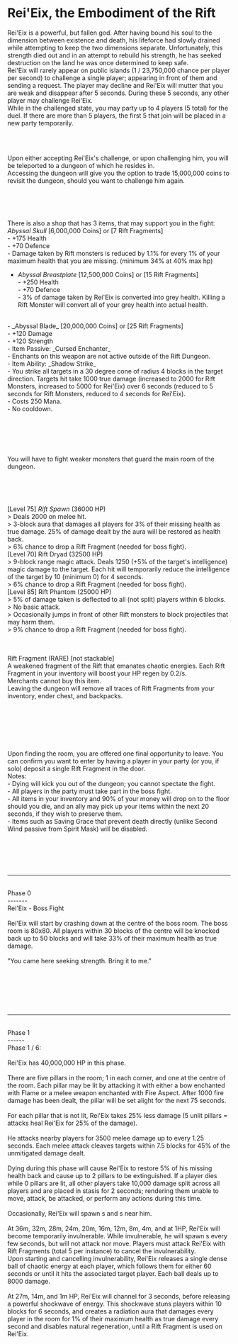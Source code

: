 # Rei'Eix, the Embodiment of the Rift

Rei'Eix is a powerful, but fallen god. After having bound his soul to the dimension between existence and death, his lifeforce had slowly drained while attempting to keep the two dimensions separate. Unfortunately, this strength died out and in an attempt to rebuild his strength, he has seeked destruction on the land he was once determined to keep safe.
<br />
Rei'Eix will rarely appear on public islands (1 / 23,750,000 chance per player per second) to challenge a single player; appearing in front of them and sending a request. The player may decline and Rei'Eix will mutter that you are weak and disappear after 5 seconds. During these 5 seconds, any other player may challenge Rei'Eix.
<br />
While in the challenged state, you may party up to 4 players (5 total) for the duel. If there are more than 5 players, the first 5 that join will be placed in a new party temporarily.

<br /><br />

Upon either accepting Rei'Eix's challenge, or upon challenging him, you will be teleported to a dungeon of which he resides in.
<br />
Accessing the dungeon will give you the option to trade 15,000,000 coins to revisit the dungeon, should you want to challenge him again.


<br /><br /><br />

There is also a shop that has 3 items, that may support you in the fight:
<br />
_Abyssal Skull_ [6,000,000 Coins] or [7 Rift Fragments]
<br />    - +175 Health
<br />    - +70 Defence
<br />    - Damage taken by Rift monsters is reduced by 1.1% for every 1% of your maximum health that you are missing. (minimum 34% at 40% max hp) 
<br />    
- _Abyssal Breastplate_ [12,500,000 Coins] or [15 Rift Fragments]
<br />    - +250 Health
<br />    - +70 Defence
<br />    - 3% of damage taken by Rei'Eix is converted into grey health. Killing a Rift Monster will convert all of your grey health into actual health.
<br />    
- _Abyssal Blade_ [20,000,000 Coins] or [25 Rift Fragments]
<br />    - +120 Damage
<br />    - +120 Strength
<br />    - Item Passive: _Cursed Enchanter_
<br />        - Enchants on this weapon are not active outside of the Rift Dungeon.
<br />    - Item Ability: _Shadow Strike_
<br />        - You strike all targets in a 30 degree cone of radius 4 blocks in the target direction. Targets hit take 1000 true damage (increased to 2000 for Rift Monsters, increased to 5000 for Rei'Eix) over 6 seconds (reduced to 5 seconds for Rift Monsters, reduced to 4 seconds for Rei'Eix).
<br />        - Costs 250 Mana.
<br />        - No cooldown.

<br /><br /><br /><br />


You will have to fight weaker monsters that guard the main room of the dungeon.

<br /><br /><br />

[Level 75] _Rift Spawn_ (36000 HP)
<br />> Deals 2000 on melee hit.
<br />> 3-block aura that damages all players for 3% of their missing health as true damage. 25% of damage dealt by the aura will be restored as health back.
<br />> 6% chance to drop a Rift Fragment (needed for boss fight).
<br />
[Level 70] Rift Dryad (32500 HP)
<br />> 9-block range magic attack. Deals 1250 (+5% of the target's intelligence) magic damage to the target. Each hit will temporarily reduce the intelligence of the target by 10 (minimum 0) for 4 seconds.
<br />> 6% chance to drop a Rift Fragment (needed for boss fight).
<br />
[Level 85] Rift Phantom (25000 HP)
<br />> 5% of damage taken is deflected to all (not split) players within 6 blocks.
<br />> No basic attack.
<br />> Occasionally jumps in front of other Rift monsters to block projectiles that may harm them.
<br />> 9% chance to drop a Rift Fragment (needed for boss fight).

<br /><br />
Rift Fragment (RARE) [not stackable]
<br />A weakened fragment of the Rift that emanates chaotic energies. Each Rift Fragment in your inventory will boost your HP regen by 0.2/s.
<br />Merchants cannot buy this item.
<br />Leaving the dungeon will remove all traces of Rift Fragments from your inventory, ender chest, and backpacks.


<br /><br /><br /><br /><br />


Upon finding the room, you are offered one final opportunity to leave. You can confirm you want to enter by having a player in your party (or you, if solo) deposit a single Rift Fragment in the door.
<br />
Notes:
<br />- Dying will kick you out of the dungeon; you cannot spectate the fight.
<br />- All players in the party must take part in the boss fight.
<br />- All items in your inventory and 90% of your money will drop on to the floor should you die, and an ally may pick up your items within the next 20 seconds, if they wish to preserve them.
<br />- Items such as Saving Grace that prevent death directly (unlike Second Wind passive from Spirit Mask) will be disabled.


<br /><br /><br /><br />

-------
<br />Phase 0
<br />-------
<br />Rei'Eix - Boss Fight
<br />
<br />Rei'Eix will start by crashing down at the centre of the boss room. The boss room is 80x80. All players within 30 blocks of the centre will be knocked back up to 50 blocks and will take 33% of their maximum health as true damage.
<br />
<br />"You came here seeking strength. Bring it to me."


<br /><br /><br /><br /><br />

------
<br />Phase 1
<br />------
<br />Phase 1 / 6:
<br />
<br />Rei'Eix has 40,000,000 HP in this phase.
<br />
<br />There are five pillars in the room; 1 in each corner, and one at the centre of the room. Each pillar may be lit by attacking it with either a bow enchanted with Flame or a melee weapon enchanted with Fire Aspect. After 1000 fire damage has been dealt, the pillar will be set alight for the next 75 seconds.
<br />
<br />For each pillar that is not lit, Rei'Eix takes 25% less damage (5 unlit pillars = attacks heal Rei'Eix for 25% of the damage).
<br />
<br />He attacks nearby players for 3500 melee damage up to every 1.25 seconds. Each melee attack cleaves targets within 7.5 blocks for 45% of the unmitigated damage dealt.
<br />
<br />Dying during this phase will cause Rei'Eix to restore 5% of his missing health back and cause up to 2 pillars to be extinguished. If a player dies while 0 pillars are lit, all other players take 10,000 damage split across all players and are placed in stasis for 2 seconds; rendering them unable to move, attack, be attacked, or perform any actions during this time.
<br />
<br />Occasionally, Rei'Eix will spawn <Rift Spawn>s and <Rift Phantom>s near him.
<br />
<br />At 36m, 32m, 28m, 24m, 20m, 16m, 12m, 8m, 4m, and at 1HP, Rei'Eix will become temporarily invulnerable. While invulnerable, he will spawn <Rift Dryad>s every few seconds, but will not attack nor move. Players must attack Rei'Eix with Rift Fragments (total 5 per instance) to cancel the invulnerability.
<br />Upon starting and cancelling invulnerability, Rei'Eix releases a single dense ball of chaotic energy at each player, which follows them for either 60 seconds or until it hits the associated target player. Each ball deals up to 8000 damage.
<br />
<br />At 27m, 14m, and 1m HP, Rei'Eix will channel for 3 seconds, before releasing a powerful shockwave of energy. This shockwave stuns players within 10 blocks for 6 seconds, and creates a radiation aura that damages every player in the room for 1% of their maximum health as true damage every second and disables natural regeneration, until a Rift Fragment is used on Rei'Eix.
<br />
